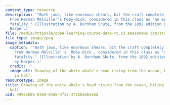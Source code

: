 ```yaml
---
content_type: resource
description: '"Both jaws, like enormous shears, bit the craft completely in twain."
  From Herman Melville''s Moby-Dick, considered in this class as "an epic of technological
  fatality." (Illustration by A. Burnham Shute, from the 1892 edition published by
  Harper.)'
file: /media/https%3A/open-learning-course-data-rc.s3.amazonaws.com/sts-464-technology-and-the-literary-imagination-spring-2008/4498cb8a836084a84fa2372bbeaba16a_sts-464s08.jpg
file_type: image/jpeg
image_metadata:
  caption: '"Both jaws, like enormous shears, bit the craft completely in twain."
    From Herman Melville''s _Moby-Dick_, considered in this class as "an epic of technological
    fatality." (Illustration by A. Burnham Shute, from the 1892 edition published
    by Harper.)'
  credit: ''
  image-alt: Drawing of the white whale's head rising from the ocean, biting a rowboat
    in half.
resourcetype: Image
title: Drawing of the white whale's head rising from the ocean, biting a rowboat in
  half
uid: 4498cb8a-8360-84a8-4fa2-372bbeaba16a
---
```

